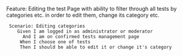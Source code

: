 ﻿   Feature: Editing the test
     Page with ability to filter through all tests by categories etc. in order to edit them, change its category etc.
 
     Scenario: Editing categories
        Given I am logged in as administrator or moderator
          And I am on confirmed tests management page
         When I choose one of tests
         Then I should be able to edit it or change it's category

